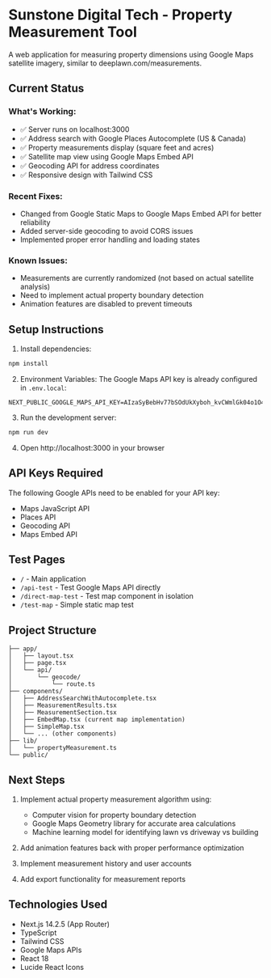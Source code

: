 # Sunstone Digital Tech - Property Measurement Tool

A web application for measuring property dimensions using Google Maps satellite imagery, similar to deeplawn.com/measurements.

## Current Status

### What's Working:
- ✅ Server runs on localhost:3000
- ✅ Address search with Google Places Autocomplete (US & Canada)
- ✅ Property measurements display (square feet and acres)
- ✅ Satellite map view using Google Maps Embed API
- ✅ Geocoding API for address coordinates
- ✅ Responsive design with Tailwind CSS

### Recent Fixes:
- Changed from Google Static Maps to Google Maps Embed API for better reliability
- Added server-side geocoding to avoid CORS issues
- Implemented proper error handling and loading states

### Known Issues:
- Measurements are currently randomized (not based on actual satellite analysis)
- Need to implement actual property boundary detection
- Animation features are disabled to prevent timeouts

## Setup Instructions

1. Install dependencies:
```bash
npm install
```

2. Environment Variables:
The Google Maps API key is already configured in `.env.local`:
```
NEXT_PUBLIC_GOOGLE_MAPS_API_KEY=AIzaSyBebHv77bSOdUkXyboh_kvCWmlGk04o1O4
```

3. Run the development server:
```bash
npm run dev
```

4. Open http://localhost:3000 in your browser

## API Keys Required

The following Google APIs need to be enabled for your API key:
- Maps JavaScript API
- Places API
- Geocoding API
- Maps Embed API

## Test Pages

- `/` - Main application
- `/api-test` - Test Google Maps API directly
- `/direct-map-test` - Test map component in isolation
- `/test-map` - Simple static map test

## Project Structure

```
├── app/
│   ├── layout.tsx
│   ├── page.tsx
│   └── api/
│       └── geocode/
│           └── route.ts
├── components/
│   ├── AddressSearchWithAutocomplete.tsx
│   ├── MeasurementResults.tsx
│   ├── MeasurementSection.tsx
│   ├── EmbedMap.tsx (current map implementation)
│   ├── SimpleMap.tsx
│   └── ... (other components)
├── lib/
│   └── propertyMeasurement.ts
└── public/
```

## Next Steps

1. Implement actual property measurement algorithm using:
   - Computer vision for property boundary detection
   - Google Maps Geometry library for accurate area calculations
   - Machine learning model for identifying lawn vs driveway vs building

2. Add animation features back with proper performance optimization

3. Implement measurement history and user accounts

4. Add export functionality for measurement reports

## Technologies Used

- Next.js 14.2.5 (App Router)
- TypeScript
- Tailwind CSS
- Google Maps APIs
- React 18
- Lucide React Icons